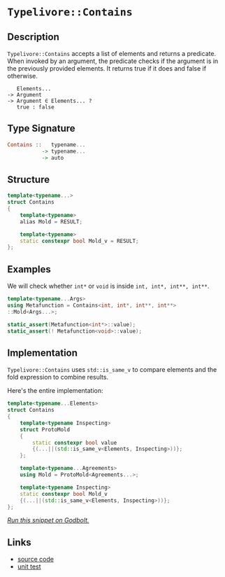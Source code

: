 <!-- Copyright 2024 Feng Mofan
SPDX-License-Identifier: Apache-2.0 -->

# `Typelivore::Contains`

## Description

`Typelivore::Contains` accepts a list of elements and returns a predicate.
When invoked by an argument, the predicate checks if the argument is in the previously provided elements.
It returns true if it does and false if otherwise.

<pre><code>   Elements...
-> Argument
-> Argument &in; Elements... ?
   true : false</code></pre>

## Type Signature

```Haskell
Contains ::   typename...
           -> typename...
           -> auto
```

## Structure

```C++
template<typename...>
struct Contains
{
    template<typename>
    alias Mold = RESULT;

    template<typename>
    static constexpr bool Mold_v = RESULT;
};
```

## Examples

We will check whether `int*` or `void`  is inside `int, int*, int**, int**`.

```C++
template<typename...Args>
using Metafunction = Contains<int, int*, int**, int**>
::Mold<Args...>;

static_assert(Metafunction<int*>::value);
static_assert(! Metafunction<void>::value);
```

## Implementation

`Typelivore::Contains` uses `std::is_same_v` to compare elements and the fold expression to combine results.

Here's the entire implementation:

```C++
template<typename...Elements>
struct Contains
{
    template<typename Inspecting>
    struct ProtoMold
    {   
        static constexpr bool value 
        {(...||(std::is_same_v<Elements, Inspecting>))};
    };

    template<typename...Agreements>
    using Mold = ProtoMold<Agreements...>;

    template<typename Inspecting>
    static constexpr bool Mold_v 
    {(...||(std::is_same_v<Elements, Inspecting>))};
};
```

[*Run this snippet on Godbolt.*](https://godbolt.org/#z:OYLghAFBqd5QCxAYwPYBMCmBRdBLAF1QCcAaPECAMzwBtMA7AQwFtMQByARg9KtQYEAysib0QXACx8BBAKoBnTAAUAHpwAMvAFYTStJg1DIApACYAQuYukl9ZATwDKjdAGFUtAK4sGISdKuADJ4DJgAcj4ARpjEIADMZqQADqgKhE4MHt6%2B/tKp6Y4CIWGRLDFxibaY9kUMQgRMxATZPn4B1bWZDU0EJRHRsQlJCo3Nrbkdo739ZRXDAJS2qF7EyOwc5vGhyN5YANQm8W4EAJ7JmAD6BMRMhApH2CYaAILPLwSYLMkGn0cn50YrEwADowdh6GxBA94k9XqNiF4HPsPII7gwHq8TAB2KyvfYE/afb6/TD/M4XZhsfYASQxFwcoWAj3ehP2CKRBH2ymIqCIAFlPOhWYScRZRfi2YTpo5kPs0BjPqpksR9lFUJ59gA3MReTCHSVSw64iBgkE4twWiCjdAgEB4BSXBTAy5a/4Qr6MAgKUi0%2BmYRlGR4LBY4gAiRzxLzZ4cj7xFBOJPyYf2OFKBbDNL2AxEwnuhLMN%2By86SM%2B0FtHQh3iYe5vIFQv%2B2dz%2Be9ZpZ8SjCaJX2TqYBlOBfoUDMcQdh3ZleDlCtGmGVqvVmor6FdBujopN7exlp31oItvtjudbFd7shXp9w9HTODoexEc78YfcaxrwA9AAqb8/3/v95ft%2BAAq2BCEBP7/h%2Bv7QZ%2BkFvFiZjbAwuxeAc/wKusyTeoW8EfL2pLkoCVKgmCLzEMAMJwi8JZMuWmCNFQXjIXU1a1qijShDCbihAQvo8Z%2BfGCN%2BgkEN%2BOF2iuTbkQo7YTk%2Bb4vFOyCXEwChKM0ED8vRTCMcxmT/Pxjx2jq3iYKG8mKY0soqWpsQEBAYBgHRDFMYyAj/FqqB4MKsLGbqZmRhwSy0JwACsvB%2BNwvCoJwlqWNY7IrGs%2BpbDwpAEJoQVLAA1iAoWSCCGiSFw2LxBooUaGYABsVVmAAHHV%2BicJIvAsBIGgaKQkVaKQMUcLwCggJ1GUcFoSxwLAMCICAKwEMkXi8RQEBoN8dCxOEwKcKodVVQAtFVkj7MAyBylIIJmLwmD4EQxDeXo/CCCIYjsFIMiCIoKjqKNOh6AA7rcyScDwwVhRFmW9ZwADyC3zVyqBUPs217QdR0nfsZ1mPsEAeKt9CqqlCy8CNY2kBASArcka1kEtFNUyAwBSEkNC0J8xCDRAUTg1EoRNKcQO8NzzDEKckNRNoAYjWlK1QgQkMMLQfPfaQWBRF4wBuGItCDVFytfIYwDiEr%2BC5oyWqYNrPXzgGC0bGlPE1ODtB4FEtzCx4WDgzceBtTrZvEOqShhnrRhO0YmVLFQBgUQAangmC/ZDlL829wiiOIr0PfIShqODuhcPo%2BsoNY1j6M7g2QEsqBYZk2u7TaRxhqY8WWGYPWoH7t1YOXEBLHYEuZC4DDuJ4bR6MEoQDOUQz5wUGQCBMfgz2kc8MLMgxxPnfdufUYwtCPuSbzU/cCD0zRr1PG%2B2LvC96NMZ8T3M0%2B90l6wSCDHDhV14N9YjO37Ydx1ToFUxhAXAhASCHEQlwQm6Vw5LAQJgJgWA4g91ILlSQ8QQQAE54jYkkEVMwkgqodVClVLBTUOAtVIG1eIXAQRVS4FVOqWC6qMPylwUKOCqpfyVn1AaQ1YHfXGlNMmM0YYLXIJQWmeMNpsE4E0FgWpsS7SYPKAwZYuBYJBHQy210SB3XzpnJ66dpCZw%2BjnJWugkj/SYIDKK79P7dWilDcRcMEYKKUSotR%2Bt0ZaJ0VjHGlM8aQMSDA4mQVSbk1QLjWIkjlrRKCUMDxyjdj600VwTqzNWbs05krQWvNk75OFqLcWDhk7Sy9HLBW4MVZqw1rQLWycsAsH1obHqxt%2B5mwtpdVQ1tPjJ3tiFJWTsXa83dhsHqXsfZpT9gHTAQcWkhyZOHPgUcFCx3jonRgycjFpxeqY2Q5ivo9SsQXMOTcrCWFLlEbuldq4CFrvXGsFzrCt2ih3by5t4C9yPtvQew8ciL1IOPUo689CzzqDfJehRMjn3mIfLoJ9r77yBVvOop8%2BgPzBZvZFgLb67zhU/ZYqxX7QIoY47%2BnB9jJK8akjRfjCpYzATdEJ0CiZwNIAgpBQxUFDKoTQrRRVsScOxKVSQhCDr5ycRDfqtgBHhOEfAURs1YZxOketTaHAFEoxYAoLUcotSaJBKSUYl09Gd3urIYx%2ByU5HNzgkUgNi7HA3JWDXhLi5oLX2PDalxAWA6r1Qao1JquTYwSVTEJ8QwkrNEeq6mUjw14xAPq5IyRXSaMuCGlSfqDp8DoNkyguSepFMVmlEtJSJblOiTLKpit2mYFVurTW2s0rNNaRM3gHTTZfKVlbZANsBmCAdsM52rtTjjM9rdaZvBZlpHmcHA2yyhGrKYDHOOCck4612c9CQBz3rZ2OT9eIZzjDFyuSM25vV7kYk4O%2BG0Rdm4WDeb1D5XdvmdGPn4CArgoXAqHoSy%2BELMi/qA8ULFF9b6/PRbi0eCLP0YoA/i3ov676YtBRBslCgX4vQcW6tuVLtWHV1fq7UwaUzm1DcyiBBN2VCPgYg5BlB378pAGYLR8R4ihQqsVDqHHsRMJ4fh2Vg1hocvQaFbBoU6rVSwZILBpVcFcGPUM%2BIeHnGyoVe/C6gn1O0bGksP26RnCSCAA)

## Links

- [source code](../../../../conceptrodon/typelivore/contains.hpp)
- [unit test](../../../../tests/unit/typelivore/contains.test.hpp)

